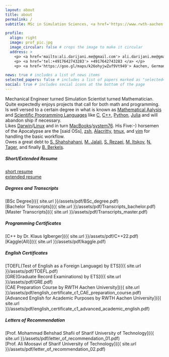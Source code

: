 ```yaml
---
layout: about
title: about
permalink: /
subtitle: MSc in Simulation Sciences, <a href='https://www.rwth-aachen.de/go/id/a/?lidx=1'> RWTH Aachen University </a>, <a href='https://goo.gl/maps/k26ohyjwZuf9Vt949'> Aachen, Germany </a>

profile:
  align: right
  image: prof_pic.jpg
  image_circular: false # crops the image to make it circular
  address: >
    <p> <a href='mailto:ali.darijani.me@gmail.com'> ali.darijani.me@gmail.com </a> </p>
    <p> <a href='tel:+4917642743283'> +4917642743283 </a> </p>
    <p> <a href='https://goo.gl/maps/k26ohyjwZuf9Vt949'> Aachen, Germany </a> </p>

news: true # includes a list of news items
selected_papers: false # includes a list of papers marked as "selected={true}"
social: true # includes social icons at the bottom of the page
---
```


Mechanical Engineer turned Simulation Scientist turned Mathematician. Quite expectedly enjoys projects that call for both math and programming. Is well versed to a certain degree in what is known as [Mathematical Aalysis](https://en.wikipedia.org/wiki/Mathematical_analysis) and [Scientific Programming Languages](https://en.wikipedia.org/wiki/Scientific_programming_language) like [C](https://en.wikipedia.org/wiki/C_(programming_language)), [C++](https://en.wikipedia.org/wiki/C%2B%2B), [Python](https://en.wikipedia.org/wiki/Python_(programming_language)), [Julia](https://en.wikipedia.org/wiki/Julia_(programming_language)) and will abandon ship if necessary.       
    Likes [Darwin](https://github.com/apple/darwin-xnu)/[Linux](https://www.kernel.org/) and in turn [MacBooks](https://www.apple.com/mac/)/[system76](https://system76.com/).
 His Five:-) horsemen of the Apocalypse are the [said OSs], [zsh](https://www.zsh.org), [Alacritty](https://alacritty.org/), [tmux](https://github.com/tmux/), and [vim](https://www.vim.org) for handling the basic workflow.  
Owes a great debt to [S. Shahshahani](http://sharif.ir/~shahshah/), [M. Jalali](https://sites.google.com/site/mirabbasjalali/home?pli=1), [S. Rezaei](http://sina.sharif.edu/~srezaei/), [M. Itskov](https://www.km.rwth-aachen.de/cms/KM/Das-Lehr-und-Forschungsgebiet/Team/Leitung/~qpvr/Mikhail-Itskov/?allou=1&mobile=1&lidx=1), [N. Tager](https://www.sz.rwth-aachen.de/cms/SZ/Das-Sprachenzentrum/Unser-Team/~iinn/Mitarbeiter-CAMPUS-/?gguid=0x446EA780660F524D9C00FBBD05DBC761&allou=1), and finally [B. Berkels](https://www.igpm.rwth-aachen.de/team/berkels).



##### Short/Extended Resume
[short resume](https://raw.githubusercontent.com/adarijani/job_hunting/main/LaTeX_templates/short_resume/short_resume.pdf)  
[extended resume](https://raw.githubusercontent.com/adarijani/job_hunting/main/LaTeX_templates/extended_resume/resume.pdf)
##### Degrees and Transcripts
[BSc Degree]({{ site.url }}/assets/pdf/BSc_degree.pdf)  
[Bachelor Transcripts]({{ site.url }}/assets/pdf/Transcripts_bachelor.pdf)  
[Master Transcripts]({{ site.url }}/assets/pdf/Transcripts_master.pdf)  
##### Programming Certificates
[C++ by Dr. Klaus Iglberger]({{ site.url }}/assets/pdf/C++22.pdf)  
[Kaggle(All)]({{ site.url }}/assets/pdf/kaggle.pdf)  
##### English Certificates
[TOEFL(Test of English as a Foreign Language) by ETS]({{ site.url }}/assets/pdf/TOEFL.pdf)  
[GRE(Graduate Record Examinations) by ETS]({{ site.url }}/assets/pdf/GRE.pdf)  
[CAE Preparation Course by RWTH Aachen University]({{ site.url }}/assets/pdf/english_certificate_c1_CAE_preparation_course.pdf)  
[Advanced English for Academic Purposes by RWTH Aachen University]({{ site.url }}/assets/pdf/english_certificate_c1_advanced_academic_english.pdf)  
##### Letters of Recommendation
[Prof. Mohammad Behshad Shafii of Sharif University of Technology]({{ site.url }}/assets/pdf/letter_of_recommendation_01.pdf)  
[Prof. Ali Moosavi of Sharif University of Technology]({{ site.url }}/assets/pdf/letter_of_recommendation_02.pdf)  






